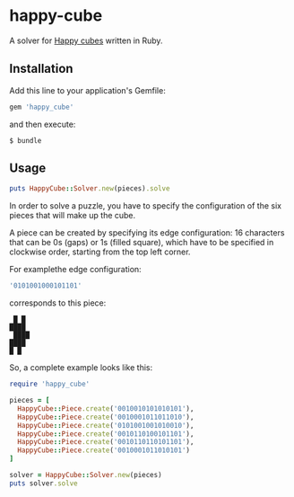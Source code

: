 # happy-cube

A solver for [Happy cubes](http://www.happycube.com/) written in Ruby.

## Installation

Add this line to your application's Gemfile:

```ruby
gem 'happy_cube'
```

and then execute:

    $ bundle

## Usage

```ruby
puts HappyCube::Solver.new(pieces).solve
```

In order to solve a puzzle, you have to specify the configuration of the six pieces that will make up the cube.

A piece can be created by specifying its edge configuration: 16 characters that can be 0s (gaps) or 1s (filled square), which have to be specified in clockwise order, starting from the top left corner.

For examplethe edge configuration:

```ruby
'0101001000101101'
```

corresponds to this piece:

```
 █ █
████
 ████
████
█ █
```

So, a complete example looks like this:

```ruby
require 'happy_cube'

pieces = [
  HappyCube::Piece.create('0010010101010101'),
  HappyCube::Piece.create('0010001011011010'),
  HappyCube::Piece.create('0101001001010010'),
  HappyCube::Piece.create('0010110100101101'),
  HappyCube::Piece.create('0010110110101101'),
  HappyCube::Piece.create('0010001011010101')
]

solver = HappyCube::Solver.new(pieces)
puts solver.solve
```
